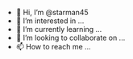 - 👋 Hi, I’m @starman45
- 👀 I’m interested in ...
- 🌱 I’m currently learning ...
- 💞️ I’m looking to collaborate on ...
- 📫 How to reach me ...


